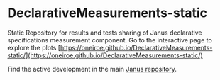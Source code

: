 # DeclarativeMeasurements-static
Static Repository for results and tests sharing of Janus declarative specifications measurement component. 
Go to the interactive page to explore the plots [https://oneiroe.github.io/DeclarativeMeasurements-static/](https://oneiroe.github.io/DeclarativeMeasurements-static/)

Find the active development in the main [Janus repository](https://github.com/Oneiroe/Janus).
